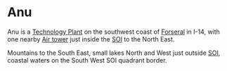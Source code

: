 # Anu

Anu is a [Technology Plant](../locations/Technology_Plant.md) on the southwest
coast of [Forseral](../locations/Forseral.md) in I-14, with one nearby
[Air tower](../locations/Air_tower.md) just inside the
[SOI](../locations/Sphere_of_Influence.md) to the North East.

Mountains to the South East, small lakes North and West just outside
[SOI](../locations/Sphere_of_Influence.md), coastal waters on the South West SOI
quadrant border.
